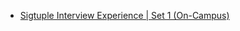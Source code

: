 - [Sigtuple Interview Experience | Set 1 (On-Campus)](https://www.geeksforgeeks.org/sigtuple-interview-experience-set-1-campus/)